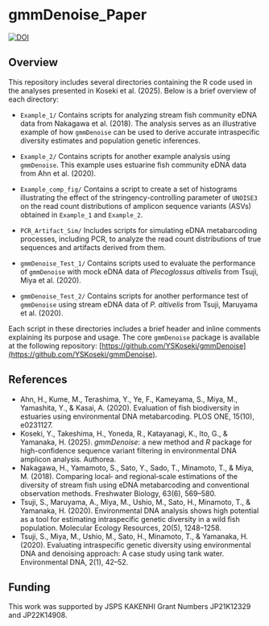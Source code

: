 # gmmDenoise_Paper

<!-- badges: start -->
[![DOI](https://zenodo.org/badge/540440691.svg)](https://zenodo.org/badge/latestdoi/540440691)
<!-- badges: end -->

## Overview
This repository includes several directories containing the R code used in the analyses presented in Koseki et al. (2025). Below is a brief overview of each directory:

- `Example_1/`
Contains scripts for analyzing stream fish community eDNA data from Nakagawa et al. (2018). The analysis serves as an illustrative example of how `gmmDenoise` can be used to derive accurate intraspecific diversity estimates and population genetic inferences.

- `Example_2/`
Contains scripts for another example analysis using `gmmDenoise`. This example uses estuarine fish community eDNA data from Ahn et al. (2020).

- `Example_comp_fig/`
Contains a script to create a set of histograms illustrating the effect of the stringency-controlling parameter of `UNOISE3` on the read count distributions of amplicon sequence variants (ASVs) obtained in `Example_1` and `Example_2`.

- `PCR_Artifact_Sim/`
Includes scripts for simulating eDNA metabarcoding processes, including PCR, to analyze the read count distributions of true sequences and artifacts derived from them.

- `gmmDenoise_Test_1/`
Contains scripts used to evaluate the performance of `gmmDenoise` with mock eDNA data of _Plecoglossus altivelis_ from Tsuji, Miya et al. (2020).

- `gmmDenoise_Test_2/`
Contains scripts for another performance test of `gmmDenoise` using stream eDNA data of _P. altivelis_ from Tsuji, Maruyama et al. (2020).

Each script in these directories includes a brief header and inline comments explaining its purpose and usage. The core `gmmDenoise` package is available at the following repository: [https://github.com/YSKoseki/gmmDenoise](https://github.com/YSKoseki/gmmDenoise).

## References
- Ahn, H., Kume, M., Terashima, Y., Ye, F., Kameyama, S., Miya, M., Yamashita, Y., & Kasai, A. (2020). Evaluation of fish biodiversity in estuaries using environmental DNA metabarcoding. PLOS ONE, 15(10), e0231127.
- Koseki, Y., Takeshima, H., Yoneda, R., Katayanagi, K., Ito, G., & Yamanaka, H. (2025). _gmmDenoise_: a new method and _R_ package for high-confidence sequence variant filtering in environmental DNA amplicon analysis. Authorea.
- Nakagawa, H., Yamamoto, S., Sato, Y., Sado, T., Minamoto, T., & Miya, M. (2018). Comparing local‐ and regional‐scale estimations of the diversity of stream fish using eDNA metabarcoding and conventional observation methods. Freshwater Biology, 63(6), 569–580.
- Tsuji, S., Maruyama, A., Miya, M., Ushio, M., Sato, H., Minamoto, T., & Yamanaka, H. (2020). Environmental DNA analysis shows high potential as a tool for estimating intraspecific genetic diversity in a wild fish population. Molecular Ecology Resources, 20(5), 1248–1258.
- Tsuji, S., Miya, M., Ushio, M., Sato, H., Minamoto, T., & Yamanaka, H. (2020). Evaluating intraspecific genetic diversity using environmental DNA and denoising approach: A case study using tank water. Environmental DNA, 2(1), 42–52.

## Funding
This work was supported by JSPS KAKENHI Grant Numbers JP21K12329 and JP22K14908.
